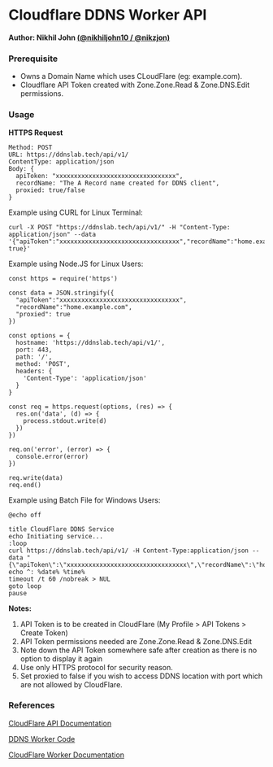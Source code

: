 # Cloudflare DDNS Worker API

**Author: Nikhil John [(@nikhiljohn10 / @nikzjon)](https://github.com/nikhiljohn10)**


### Prerequisite

- Owns a Domain Name which uses CLoudFlare (eg: example.com).
- Cloudflare API Token created with Zone.Zone.Read & Zone.DNS.Edit permissions.


### Usage

**HTTPS Request**
```
Method: POST
URL: https://ddnslab.tech/api/v1/
ContentType: application/json
Body: {
  apiToken: "xxxxxxxxxxxxxxxxxxxxxxxxxxxxxxxxx",
  recordName: "The A Record name created for DDNS client",
  proxied: true/false
}
```
Example using CURL for Linux Terminal:
```
curl -X POST "https://ddnslab.tech/api/v1/" -H "Content-Type: application/json" --data '{"apiToken":"xxxxxxxxxxxxxxxxxxxxxxxxxxxxxxxxx","recordName":"home.example.com","proxied": true}'
```

Example using Node.JS for Linux Users:
```
const https = require('https')

const data = JSON.stringify({
  "apiToken":"xxxxxxxxxxxxxxxxxxxxxxxxxxxxxxxxx",
  "recordName":"home.example.com",
  "proxied": true 
})

const options = {
  hostname: 'https://ddnslab.tech/api/v1/',
  port: 443,
  path: '/',
  method: 'POST',
  headers: {
    'Content-Type': 'application/json'
  }
}

const req = https.request(options, (res) => {
  res.on('data', (d) => {
    process.stdout.write(d)
  })
})

req.on('error', (error) => {
  console.error(error)
})

req.write(data)
req.end()
```

Example using Batch File for Windows Users:
```
@echo off

title CloudFlare DDNS Service
echo Initiating service...
:loop
curl https://ddnslab.tech/api/v1/ -H Content-Type:application/json --data "{\"apiToken\":\"xxxxxxxxxxxxxxxxxxxxxxxxxxxxxxxxx\",\"recordName\":\"home.example.com\",\"proxied\":true}"
echo ^: %date% %time%
timeout /t 60 /nobreak > NUL
goto loop
pause
```


**Notes:**
1. API Token is to be created in CloudFlare (My Profile > API Tokens > Create Token)
2. API Token permissions needed are Zone.Zone.Read & Zone.DNS.Edit
3. Note down the API Token somewhere safe after creation as there is no option to display it again
4. Use only HTTPS protocol for security reason.
5. Set proxied to false if you wish to access DDNS location with port which are not allowed by CloudFlare.


### References

[CloudFlare API Documentation](https://api.cloudflare.com)

[DDNS Worker Code](https://github.com/jwala-diamonds/ddnslab.tech/blob/master/worker.js)

[CloudFlare Worker Documentation](https://developers.cloudflare.com/workers/)